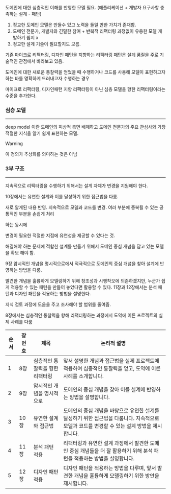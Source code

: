 
도메인에 대한 심층적인 이해를 반영한 모델 필요.
(애플리케이션 + 개발자 요구사항 충족하는 설계 - 패턴)

1. 정교한 도메인 모델은 만들수 있고 노력을 들일 만한 가치가 존재함.
2. 도메인 전문가, 개발자와 긴밀한 참여 + 반복적 리팩터링 과정없이 유용한 모델 개발하기 쉽지 x
3. 정교한 설계 기술이 필요할지도 모름.

기존 마이크로 리팩터링, 디자인 패턴을 지향하는 리팩터링 패턴은 설계 품질을 주로 기술적인 관점에서 바라보고 있음.

도메인에 대한 새로운 통찰력을 얻었을 때 수행하거나 코드를 사용해 모델이 표현하고자 하는 바를 명확하게 드러내고자 수행하는 경우

마이크로 리팩터링, 디자인패턴 지향 리팩터링이 아닌
심층 모델을 향한 리팩터링이라는 수준을 추가한다.

### 심층 모델
---

deep model 이란 도메인의 피상적 측면 배제하고 도메인 전문가의 주요 관심사와 가장 적절한 지식을 알기 쉽게 표현하는 모델.

>[!warning]
>이 정의가 추상화를 의미하는 것은 아님

### 3부 구조
---

지속적으로 리팩터링을 수행하기 위해서는 설계 자체가 변경을 지원해야 한다.

10장에서는 유연한 설계와 이를 달성하기 위한 접근법을 다룸.

새로 알게된 내용 반영.
지속적으로 모델과 코드를 변경.
여러 부분에 중복될 수 있는 공통적인 부분을 손쉽게 처리

하는 동시에

변경이 필요한 적절한 지점에 유연성을 제공할 수 있다는 것.

해결해야 하는 문제에 적합한 설계를 만들기 위해서 도메인 중심 개념을 담고 있는 모델을 확보 해야 함.

9장 암시적인 개념을 명시적으로에서 적극적으로 도메인의 중심 개념을 찾아 설계에 반영하는 방법을 다룸.

발견한 개념을 훌륭하게 모델링하기 위해 창조성과 시행착오에 의존하겠지만, 누군가 쉽게 적용할 수 있는 패턴을 만들어 놓았다면 활용할 수 있다.
11장과 12장에서는 분석 패턴과 디자인 패턴을 적용하는 방법을 설명한다.

지식 검토 과정에 도움을 주고 조사해야 할 범위를 줄여줌.

8장에서는 심층적인 통찰력을 향해 리팩터링하는 과정에서 도약에 이른 프로젝트의 실제 사례를 다룸

| 순서  | 장 번호 | 제목                | 논리적 설명                                                                           |
| --- | ---- | ----------------- | -------------------------------------------------------------------------------- |
| 1   | 8장   | 심층적인 통찰력을 향한 리팩터링 | 앞서 설명한 개념과 접근법을 실제 프로젝트에 적용하여 심층적인 통찰력을 얻고, 도약에 이른 사례를 소개합니다.                    |
| 2   | 9장   | 암시적인 개념을 명시적으로    | 도메인의 중심 개념을 찾아 이를 설계에 반영하는 방법을 설명합니다.                                            |
| 3   | 10장  | 유연한 설계와 접근법       | 도메인의 중심 개념을 바탕으로 유연한 설계를 달성하기 위한 접근법을 다룹니다. 지속적으로 모델과 코드를 변경할 수 있는 설계 방법을 제시합니다. |
| 4   | 11장  | 분석 패턴 적용          | 리팩터링과 유연한 설계 과정에서 발견한 도메인 중심 개념들을 더 잘 활용하기 위해 분석 패턴을 적용하는 방법을 설명합니다.             |
| 5   | 12장  | 디자인 패턴 적용         | 디자인 패턴을 적용하는 방법을 다루며, 앞서 발견한 개념을 훌륭하게 모델링하기 위한 방안을 제시합니다.                        |
